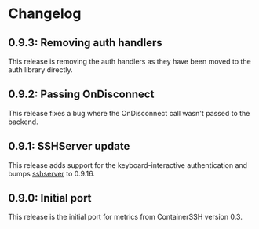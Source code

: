 # Changelog

## 0.9.3: Removing auth handlers

This release is removing the auth handlers as they have been moved to the auth library directly.

## 0.9.2: Passing OnDisconnect

This release fixes a bug where the OnDisconnect call wasn't passed to the backend.

## 0.9.1: SSHServer update

This release adds support for the keyboard-interactive authentication and bumps [sshserver](https://github.com/containerssh/sshserver) to 0.9.16.

## 0.9.0: Initial port

This release is the initial port for metrics from ContainerSSH version 0.3.